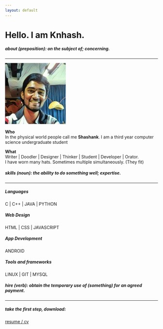 ```yaml
---
layout: default
---
```

<!-- Header -->
  <div class="text-center" id="home-section">
    <div class="intro-text">
      <h1>Hello. I am <strong>Knhash.</strong></h1>
    </div>
  </div>
<!-- About Section -->
<div id="about-section">
  <div class="container">
    <div class="text-center">
      <h5><strong>about</strong><i> (preposition):</i> on the subject of; concerning.</h5>
      <hr>
    </div>
    <div class="row">
      <div class="col-md-6"> <img src="assets/img/face.jpg" class="img-responsive about-img center-block"> </div>
      <div class="col-md-6">
        <div class="about-text">
          <p class="text-center"><strong>Who</strong><br>In the physical world people call me <strong>Shashank</strong>. I am a third year computer science undergraduate student</p>
          <p class="text-center"><strong>What</strong><br>Writer | Doodler | Designer | Thinker | Student | Developer | Orator.<br>I have worn many hats. Sometimes multiple simultaneously. (They fit)</p>
        </div>
      </div>
    </div>
  </div>
</div>
<!-- Skills Section -->
<div id="skills-section" class="text-center">
  <div class="container">
    <div class="text-center">
      <h5><strong>skills</strong><i> (noun):</i> the ability to do something well; expertise.</h5>
      <hr>
    </div>
    <div class="row">
      <div class="col-md-3 col-sm-6 service"> <i class="fa fa-code"></i>
        <h5>Languages</h5>
        <p>C | C++ | JAVA | PYTHON</p>
      </div>
      <div class="col-md-3 col-sm-6 service"> <i class="fa fa-desktop"></i>
        <h5>Web Design</h5>
        <p>HTML | CSS | JAVASCRIPT</p>
      </div>
      <div class="col-md-3 col-sm-6 service"> <i class="fa fa-android"></i>
        <h5>App Development</h5>
        <p>ANDROID</p>
      </div>
      <div class="col-md-3 col-sm-6 service"> <i class="fa fa-gears"></i>
        <h5>Tools and frameworks</h5>
        <p>LINUX | GIT | MYSQL</p>
      </div>
    </div>
  </div>
</div>
<!-- Hire Section -->
<div id="hire-section">
  <div class="container">
    <div class="text-center">
      <h5><strong>hire</strong><i> (verb):</i> obtain the temporary use of (something) for an agreed payment.</h5>
      <hr>
    </div>
    <div class="row">
      <div class="col-md-6 text-center"><h5>take the first step, download: </h5> 
      </div>
      <div class="col-md-6 text-center center">
        <a href="assets/resources/Résumé.pdf" class="btn btn-default btn-lg page-scroll"><i class="fa fa-file-o"></i> resume / cv</a>
      </div>
    </div>
  </div>
</div>